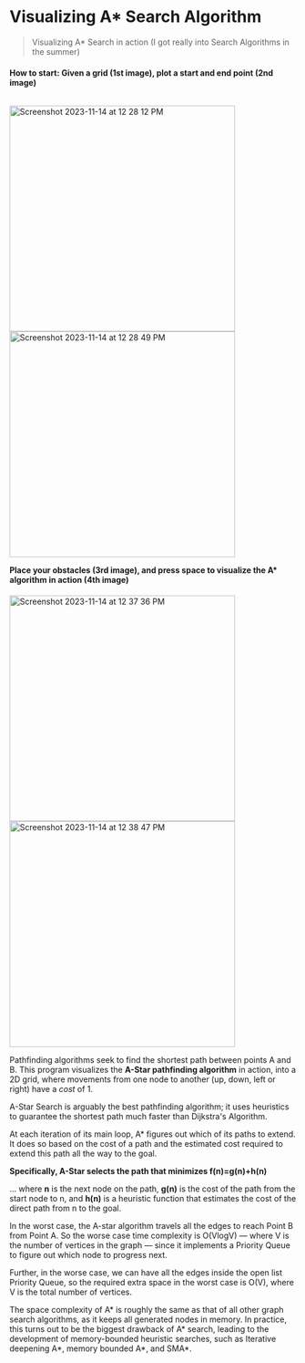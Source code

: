 # Visualizing A* Search Algorithm

> Visualizing A* Search in action (I got really into Search Algorithms in the summer)

<h4>
   How to start: Given a grid (1st image), plot a start and end point (2nd image)
</h4>

<body>
    <p style="float: left;">
      <img width="396" height="396" alt="Screenshot 2023-11-14 at 12 28 12 PM" src="https://github.com/alankct/A-Star-Visualizer/assets/86837040/321a8e7f-3498-496b-b04e-442d72262ad6">
      <img width="396" height="396" alt="Screenshot 2023-11-14 at 12 28 49 PM" src="https://github.com/alankct/A-Star-Visualizer/assets/86837040/05866a96-1f84-4e1c-a14b-79b0e5e355c9">
      <h4>
         Place your obstacles (3rd image), and press space to visualize the A* algorithm in action (4th image) 
      </h4>
      <img width="396" height="396" alt="Screenshot 2023-11-14 at 12 37 36 PM" src="https://github.com/alankct/A-Star-Visualizer/assets/86837040/478de2e6-e817-4d40-b63b-9776d330664e">
      <img width="396" height="396" alt="Screenshot 2023-11-14 at 12 38 47 PM" src="https://github.com/alankct/A-Star-Visualizer/assets/86837040/cdf13b28-1c2c-4def-aa99-b30ae49147da">
    </p>
</body>

Pathfinding algorithms seek to find the shortest path between points A and B. 
This program visualizes the **A-Star pathfinding algorithm** in action, into a 2D grid, where movements
from one node to another (up, down, left or right) have a _cost_ of 1.

A-Star Search is arguably the best pathfinding algorithm; it uses heuristics to guarantee the shortest
path much faster than Dijkstra's Algorithm.

At each iteration of its main loop, A* figures out which of its paths to extend. It does so based
on the cost of a path and the estimated cost required to extend this path all the way to the goal. 

**Specifically, A-Star selects the path that minimizes f(n)=g(n)+h(n)**

... where **n** is the next node on the path, **g(n)** is the cost of the path from the start node to n, 
and **h(n)** is a heuristic function that estimates the cost of the direct path from n to the goal.

In the worst case, the A-star algorithm travels all the edges to reach Point B from Point A. So the
worse case time complexity is O(VlogV) — where V is the number of vertices in the graph — since it
implements a Priority Queue to figure out which node to progress next. 

Further, in the worse case, we can have all the edges inside the open list Priority Queue, so the
required extra space in the worst case is O(V), where V is the total number of vertices.

The space complexity of A* is roughly the same as that of all other graph search algorithms, as it
keeps all generated nodes in memory. In practice, this turns out to be the biggest drawback of A*
search, leading to the development of memory-bounded heuristic searches, such as Iterative deepening
A*, memory bounded A*, and SMA*.
